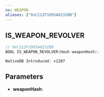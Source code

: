 ```yaml
---
ns: WEAPON
aliases: ["0xC212F1D05A8232BB"]
---
```

## IS_WEAPON_REVOLVER

```c
// 0xC212F1D05A8232BB
BOOL IS_WEAPON_REVOLVER(Hash weaponHash);
```

```
NativeDB Introduced: v1207
```

## Parameters
* **weaponHash**:
